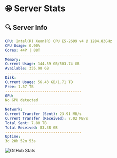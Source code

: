 # 🌐 Server Stats
## 🔍 Server Info
```yaml
CPU: Intel(R) Xeon(R) CPU E5-2699 v4 @ 1284.83GHz
CPU Usage: 0.90%
Cores: 44P | 88T
-----------------------------------
Memory:
Current Usage: 144.59 GB/503.74 GB
Available: 355.90 GB
-----------------------------------
Disk:
Current Usage: 56.43 GB/1.71 TB
Free: 1.57 TB
-----------------------------------
GPU:
No GPU detected
-----------------------------------
Network:
Current Transfer (Sent): 23.91 MB/s
Current Transfer (Received): 7.02 MB/s
Total Sent: 7.80 TB
Total Received: 83.38 GB
-----------------------------------
Uptime:
3d 20h 52m 53s
```
![GitHub Stats](https://img.shields.io/badge/Updated-2025-03-11_18:15:42-blue)